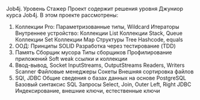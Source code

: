 Job4j. Уровень Стажер
Проект содержит решения уровня Джуниор курса Job4j. В этом проекте рассмотрены:

1. Коллекции Pro:
   Параметризованные типы, Wildcard
   Итераторы
   Внутреннее устройство:
   Коллекции List
   Коллекции Stack, Queue
   Коллекции Set
   Коллекции Map
   Структуры Tree
   Hashcode, equals
2. ООД:
   Принципы SOLID
   Разработка через тестирование (TDD)
3. Память
   Cборщик мусора
   Типы сборщиков
   Профилирование приложений
   Soft weak ссылки и коллекции
4. Ввод-вывод, Socket
   InputStreams, OutputStreams
   Readers, Writers
   Scanner
   Файловые менеджеры
   Сокеты
   Внешняя сортировка файлов
5. SQl, JDBC
   Общие сведения о базах данных на основе PostgreSQL
   Базовый синтаксис SQL
   Запросы Select, Join, Outer Left, Right
   JDBC
   Индексирование, внешние ключи, естественные ключи